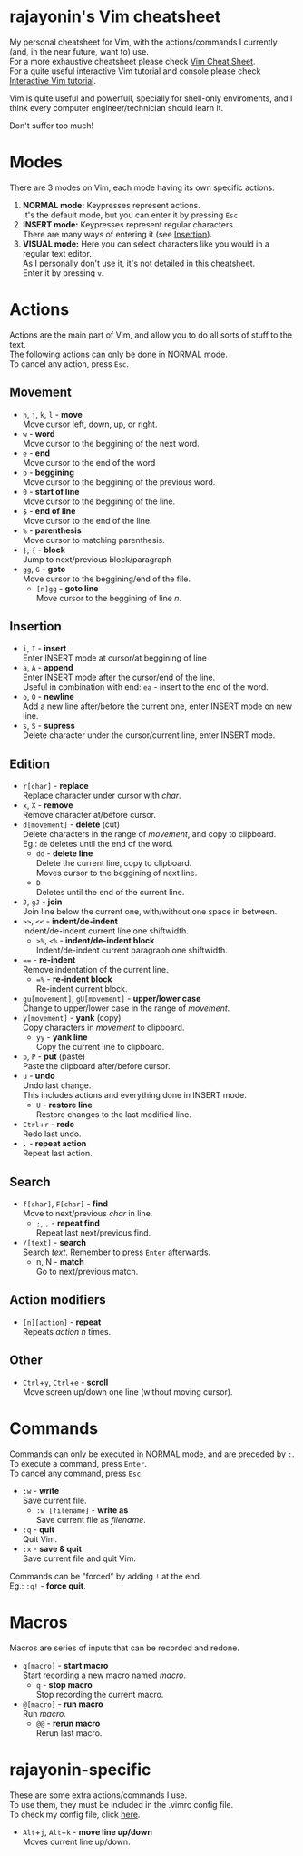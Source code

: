 # rajayonin's Vim cheatsheet
My personal cheatsheet for Vim, with the actions/commands I currently (and, in the near future, want to) use.  
For a more exhaustive cheatsheet please check [Vim Cheat Sheet](https://vim.rtorr.com/).  
For a quite useful interactive Vim tutorial and console please check [Interactive Vim tutorial](https://openvim.com/tutorial.html).

Vim is quite useful and powerfull, specially for shell-only enviroments, and I think every computer engineer/technician should learn it.  

Don't suffer too much!

# Modes
There are 3 modes on Vim, each mode having its own specific actions:
1. **NORMAL mode:** Keypresses represent actions.  
It's the default mode, but you can enter it by pressing `Esc`.
2. **INSERT mode:** Keypresses represent regular characters.  
There are many ways of entering it (see [Insertion](#insertion)).
3. **VISUAL mode:** Here you can select characters like you would in a regular text editor.  
As I personally don't use it, it's not detailed in this cheatsheet.  
Enter it by pressing `v`.


# Actions
Actions are the main part of Vim, and allow you to do all sorts of stuff to the text.  
The following actions can only be done in NORMAL mode.  
To cancel any action, press `Esc`.

## Movement
- `h`, `j`, `k`, `l` - **move**  
Move cursor left, down, up, or right.
- `w` - **word**  
Move cursor to the beggining of the next word.
- `e` - **end**  
Move cursor to the end of the word
- `b` - **beggining**  
Move cursor to the beggining of the previous word.
- `0` - **start of line**  
Move cursor to the beggining of the line.
- `$` - **end of line**  
Move cursor to the end of the line.
- `%` - **parenthesis**  
Move cursor to matching parenthesis.
- `}`, `{` - **block**  
Jump to next/previous block/paragraph
- `gg`, `G` - **goto**    
Move cursor to the beggining/end of the file.
    - `[n]gg` - **goto line**  
    Move cursor to the beggining of line _n_.

## Insertion

- `i`, `I` - **insert**  
Enter INSERT mode at cursor/at beggining of line
- `a`, `A` - **append**  
Enter INSERT mode after the cursor/end of the line.   
Useful in combination with end: `ea` - insert to the end of the word.
- `o`, `O` - **newline**  
Add a new line after/before the current one, enter INSERT mode on new line.
- `s`, `S` - **supress**  
Delete character under the cursor/current line, enter INSERT mode.

## Edition

- `r[char]` - **replace**  
Replace character under cursor with _char_.  
- `x`, `X` - **remove**  
Remove character at/before cursor.
- `d[movement]` - **delete** (cut)  
Delete characters in the range of _movement_, and copy to clipboard.  
Eg.: `de` deletes until the end of the word.
    - `dd` - **delete line**  
    Delete the current line, copy to clipboard.   
    Moves cursor to the beggining of next line.
    - `D`  
    Deletes until the end of the current line.
- `J`, `gJ` - **join**  
Join line below the current one, with/without one space in between.
- `>>`, `<<` - **indent/de-indent**  
Indent/de-indent current line one shiftwidth.
    - `>%`, `<%` - **indent/de-indent block**  
    Indent/de-indent current paragraph one shiftwidth.
- `==` - **re-indent**  
Remove indentation of the current line.
    - `=%` - **re-indent block**  
    Re-indent current block.
- `gu[movement]`, `gU[movement]` - **upper/lower case**  
Change to upper/lower case in the range of _movement_.
- `y[movement]` - **yank** (copy)  
Copy characters in _movement_ to clipboard.
    - `yy` - **yank line**  
    Copy the current line to clipboard.
- `p`, `P` - **put** (paste)  
Paste the clipboard after/before cursor.
- `u` - **undo**  
Undo last change.  
This includes actions and everything done in INSERT mode.
    - `U` - **restore line**  
    Restore changes to the last modified line.
- `Ctrl`+`r` - **redo**  
Redo last undo.
- `.` - **repeat action**  
Repeat last action.

## Search
- `f[char]`, `F[char]` - **find**  
Move to next/previous _char_ in line.
    - `;`, `,` - **repeat find**  
    Repeat last next/previous find.
- `/[text]` - **search**  
Search _text_.
Remember to press `Enter` afterwards.
    - n, N - **match**  
    Go to next/previous match.

## Action modifiers
- `[n][action]` - **repeat**  
Repeats _action_ _n_ times.

## Other
- `Ctrl`+`y`, `Ctrl`+`e` - **scroll**  
Move screen up/down one line (without moving cursor).


# Commands

Commands can only be executed in NORMAL mode, and are preceded by `:`.  
To execute a command, press `Enter`.  
To cancel any command, press `Esc`.

- `:w` - **write**  
Save current file.
    - `:w [filename]` - **write as**  
    Save current file as _filename_.
- `:q` - **quit**  
Quit Vim.
- `:x` - **save & quit**  
Save current file and quit Vim.

Commands can be "forced" by adding `!` at the end.  
Eg.: `:q!` - **force quit**.


# Macros

Macros are series of inputs that can be recorded and redone.
- `q[macro]` - **start macro**  
Start recording a new macro named _macro_.
    - `q` - **stop macro**  
    Stop recording the current macro.
- `@[macro]` - **run macro**  
Run _macro_.
    - `@@` - **rerun macro**  
    Rerun last macro.


# rajayonin-specific
These are some extra actions/commands I use.  
To use them, they must be included in the .vimrc config file.  
To check my config file, click [here](.vimrc).

- `Alt`+`j`, `Alt`+`k` - **move line up/down**  
Moves current line up/down.
